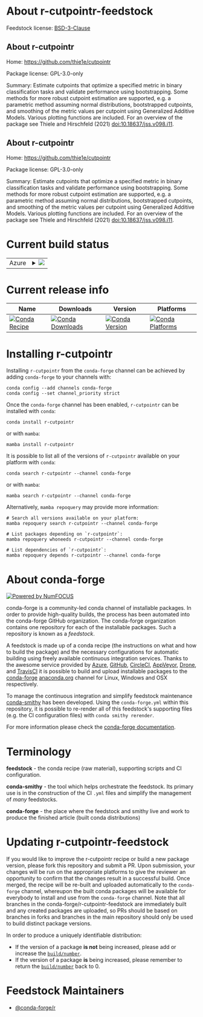 About r-cutpointr-feedstock
===========================

Feedstock license: [BSD-3-Clause](https://github.com/conda-forge/r-cutpointr-feedstock/blob/main/LICENSE.txt)


About r-cutpointr
-----------------

Home: https://github.com/thie1e/cutpointr

Package license: GPL-3.0-only

Summary: Estimate cutpoints that optimize a specified metric in binary classification tasks and validate performance using bootstrapping. Some methods for more robust cutpoint estimation are supported, e.g. a parametric method assuming normal distributions, bootstrapped cutpoints, and smoothing of the metric values per cutpoint using Generalized Additive Models. Various plotting functions are included. For an overview of the package see Thiele and Hirschfeld (2021) <doi:10.18637/jss.v098.i11>.

About r-cutpointr
-----------------

Home: https://github.com/thie1e/cutpointr

Package license: GPL-3.0-only

Summary: Estimate cutpoints that optimize a specified metric in binary classification tasks and validate performance using bootstrapping. Some methods for more robust cutpoint estimation are supported, e.g. a parametric method assuming normal distributions, bootstrapped cutpoints, and smoothing of the metric values per cutpoint using Generalized Additive Models. Various plotting functions are included. For an overview of the package see Thiele and Hirschfeld (2021) <doi:10.18637/jss.v098.i11>.

Current build status
====================


<table>
    
  <tr>
    <td>Azure</td>
    <td>
      <details>
        <summary>
          <a href="https://dev.azure.com/conda-forge/feedstock-builds/_build/latest?definitionId=19425&branchName=main">
            <img src="https://dev.azure.com/conda-forge/feedstock-builds/_apis/build/status/r-cutpointr-feedstock?branchName=main">
          </a>
        </summary>
        <table>
          <thead><tr><th>Variant</th><th>Status</th></tr></thead>
          <tbody><tr>
              <td>linux_64_r_base4.3</td>
              <td>
                <a href="https://dev.azure.com/conda-forge/feedstock-builds/_build/latest?definitionId=19425&branchName=main">
                  <img src="https://dev.azure.com/conda-forge/feedstock-builds/_apis/build/status/r-cutpointr-feedstock?branchName=main&jobName=linux&configuration=linux%20linux_64_r_base4.3" alt="variant">
                </a>
              </td>
            </tr><tr>
              <td>linux_64_r_base4.4</td>
              <td>
                <a href="https://dev.azure.com/conda-forge/feedstock-builds/_build/latest?definitionId=19425&branchName=main">
                  <img src="https://dev.azure.com/conda-forge/feedstock-builds/_apis/build/status/r-cutpointr-feedstock?branchName=main&jobName=linux&configuration=linux%20linux_64_r_base4.4" alt="variant">
                </a>
              </td>
            </tr><tr>
              <td>osx_64_r_base4.3</td>
              <td>
                <a href="https://dev.azure.com/conda-forge/feedstock-builds/_build/latest?definitionId=19425&branchName=main">
                  <img src="https://dev.azure.com/conda-forge/feedstock-builds/_apis/build/status/r-cutpointr-feedstock?branchName=main&jobName=osx&configuration=osx%20osx_64_r_base4.3" alt="variant">
                </a>
              </td>
            </tr><tr>
              <td>osx_64_r_base4.4</td>
              <td>
                <a href="https://dev.azure.com/conda-forge/feedstock-builds/_build/latest?definitionId=19425&branchName=main">
                  <img src="https://dev.azure.com/conda-forge/feedstock-builds/_apis/build/status/r-cutpointr-feedstock?branchName=main&jobName=osx&configuration=osx%20osx_64_r_base4.4" alt="variant">
                </a>
              </td>
            </tr><tr>
              <td>win_64_r_base4.3</td>
              <td>
                <a href="https://dev.azure.com/conda-forge/feedstock-builds/_build/latest?definitionId=19425&branchName=main">
                  <img src="https://dev.azure.com/conda-forge/feedstock-builds/_apis/build/status/r-cutpointr-feedstock?branchName=main&jobName=win&configuration=win%20win_64_r_base4.3" alt="variant">
                </a>
              </td>
            </tr><tr>
              <td>win_64_r_base4.4</td>
              <td>
                <a href="https://dev.azure.com/conda-forge/feedstock-builds/_build/latest?definitionId=19425&branchName=main">
                  <img src="https://dev.azure.com/conda-forge/feedstock-builds/_apis/build/status/r-cutpointr-feedstock?branchName=main&jobName=win&configuration=win%20win_64_r_base4.4" alt="variant">
                </a>
              </td>
            </tr>
          </tbody>
        </table>
      </details>
    </td>
  </tr>
</table>

Current release info
====================

| Name | Downloads | Version | Platforms |
| --- | --- | --- | --- |
| [![Conda Recipe](https://img.shields.io/badge/recipe-r--cutpointr-green.svg)](https://anaconda.org/conda-forge/r-cutpointr) | [![Conda Downloads](https://img.shields.io/conda/dn/conda-forge/r-cutpointr.svg)](https://anaconda.org/conda-forge/r-cutpointr) | [![Conda Version](https://img.shields.io/conda/vn/conda-forge/r-cutpointr.svg)](https://anaconda.org/conda-forge/r-cutpointr) | [![Conda Platforms](https://img.shields.io/conda/pn/conda-forge/r-cutpointr.svg)](https://anaconda.org/conda-forge/r-cutpointr) |

Installing r-cutpointr
======================

Installing `r-cutpointr` from the `conda-forge` channel can be achieved by adding `conda-forge` to your channels with:

```
conda config --add channels conda-forge
conda config --set channel_priority strict
```

Once the `conda-forge` channel has been enabled, `r-cutpointr` can be installed with `conda`:

```
conda install r-cutpointr
```

or with `mamba`:

```
mamba install r-cutpointr
```

It is possible to list all of the versions of `r-cutpointr` available on your platform with `conda`:

```
conda search r-cutpointr --channel conda-forge
```

or with `mamba`:

```
mamba search r-cutpointr --channel conda-forge
```

Alternatively, `mamba repoquery` may provide more information:

```
# Search all versions available on your platform:
mamba repoquery search r-cutpointr --channel conda-forge

# List packages depending on `r-cutpointr`:
mamba repoquery whoneeds r-cutpointr --channel conda-forge

# List dependencies of `r-cutpointr`:
mamba repoquery depends r-cutpointr --channel conda-forge
```


About conda-forge
=================

[![Powered by
NumFOCUS](https://img.shields.io/badge/powered%20by-NumFOCUS-orange.svg?style=flat&colorA=E1523D&colorB=007D8A)](https://numfocus.org)

conda-forge is a community-led conda channel of installable packages.
In order to provide high-quality builds, the process has been automated into the
conda-forge GitHub organization. The conda-forge organization contains one repository
for each of the installable packages. Such a repository is known as a *feedstock*.

A feedstock is made up of a conda recipe (the instructions on what and how to build
the package) and the necessary configurations for automatic building using freely
available continuous integration services. Thanks to the awesome service provided by
[Azure](https://azure.microsoft.com/en-us/services/devops/), [GitHub](https://github.com/),
[CircleCI](https://circleci.com/), [AppVeyor](https://www.appveyor.com/),
[Drone](https://cloud.drone.io/welcome), and [TravisCI](https://travis-ci.com/)
it is possible to build and upload installable packages to the
[conda-forge](https://anaconda.org/conda-forge) [anaconda.org](https://anaconda.org/)
channel for Linux, Windows and OSX respectively.

To manage the continuous integration and simplify feedstock maintenance
[conda-smithy](https://github.com/conda-forge/conda-smithy) has been developed.
Using the ``conda-forge.yml`` within this repository, it is possible to re-render all of
this feedstock's supporting files (e.g. the CI configuration files) with ``conda smithy rerender``.

For more information please check the [conda-forge documentation](https://conda-forge.org/docs/).

Terminology
===========

**feedstock** - the conda recipe (raw material), supporting scripts and CI configuration.

**conda-smithy** - the tool which helps orchestrate the feedstock.
                   Its primary use is in the construction of the CI ``.yml`` files
                   and simplify the management of *many* feedstocks.

**conda-forge** - the place where the feedstock and smithy live and work to
                  produce the finished article (built conda distributions)


Updating r-cutpointr-feedstock
==============================

If you would like to improve the r-cutpointr recipe or build a new
package version, please fork this repository and submit a PR. Upon submission,
your changes will be run on the appropriate platforms to give the reviewer an
opportunity to confirm that the changes result in a successful build. Once
merged, the recipe will be re-built and uploaded automatically to the
`conda-forge` channel, whereupon the built conda packages will be available for
everybody to install and use from the `conda-forge` channel.
Note that all branches in the conda-forge/r-cutpointr-feedstock are
immediately built and any created packages are uploaded, so PRs should be based
on branches in forks and branches in the main repository should only be used to
build distinct package versions.

In order to produce a uniquely identifiable distribution:
 * If the version of a package **is not** being increased, please add or increase
   the [``build/number``](https://docs.conda.io/projects/conda-build/en/latest/resources/define-metadata.html#build-number-and-string).
 * If the version of a package **is** being increased, please remember to return
   the [``build/number``](https://docs.conda.io/projects/conda-build/en/latest/resources/define-metadata.html#build-number-and-string)
   back to 0.

Feedstock Maintainers
=====================

* [@conda-forge/r](https://github.com/conda-forge/r/)

